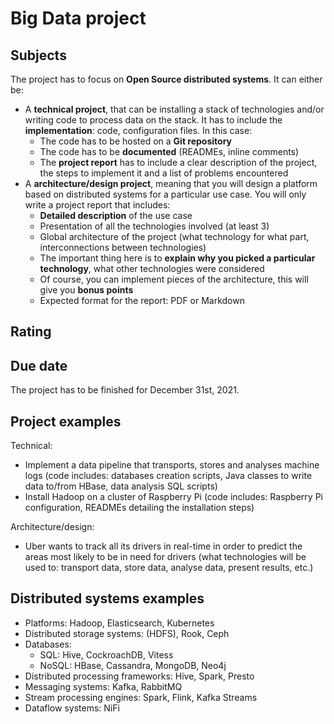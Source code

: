 # Big Data project

## Subjects

The project has to focus on **Open Source distributed systems**. It can either be:

- A **technical project**, that can be installing a stack of technologies and/or writing code to process data on the stack. It has to include the **implementation**: code, configuration files. In this case:
  - The code has to be hosted on a **Git repository**
  - The code has to be **documented** (READMEs, inline comments)
  - The **project report** has to include a clear description of the project, the steps to implement it and a list of problems encountered
- A **architecture/design project**, meaning that you will design a platform based on distributed systems for a particular use case. You will only write a project report that includes:
  - **Detailed description** of the use case
  - Presentation of all the technologies involved (at least 3)
  - Global architecture of the project (what technology for what part, interconnections between technologies)
  - The important thing here is to **explain why you picked a particular technology**, what other technologies were considered
  - Of course, you can implement pieces of the architecture, this will give you **bonus points**
  - Expected format for the report: PDF or Markdown

## Rating

## Due date

The project has to be finished for December 31st, 2021.

## Project examples

Technical:

- Implement a data pipeline that transports, stores and analyses machine logs (code includes: databases creation scripts, Java classes to write data to/from HBase, data analysis SQL scripts)
- Install Hadoop on a cluster of Raspberry Pi (code includes: Raspberry Pi configuration, READMEs detailing the installation steps)

Architecture/design:

- Uber wants to track all its drivers in real-time in order to predict the areas most likely to be in need for drivers (what technologies will be used to: transport data, store data, analyse data, present results, etc.)

## Distributed systems examples

- Platforms: Hadoop, Elasticsearch, Kubernetes
- Distributed storage systems: (HDFS), Rook, Ceph
- Databases:
  - SQL: Hive, CockroachDB, Vitess
  - NoSQL: HBase, Cassandra, MongoDB, Neo4j
- Distributed processing frameworks: Hive, Spark, Presto
- Messaging systems: Kafka, RabbitMQ
- Stream processing engines: Spark, Flink, Kafka Streams
- Dataflow systems: NiFi
